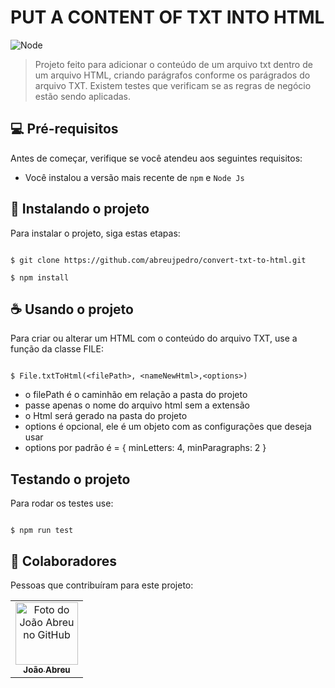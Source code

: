 # PUT A CONTENT OF TXT INTO HTML


![Node](https://camo.githubusercontent.com/7d7b100e379663ee40a20989e6c61737e6396c1dafc3a7c6d2ada8d4447eb0e4/68747470733a2f2f696d672e736869656c64732e696f2f62616467652f6e6f64652e6a732d3644413535463f7374796c653d666f722d7468652d6261646765266c6f676f3d6e6f64652e6a73266c6f676f436f6c6f723d7768697465)



> Projeto feito para adicionar o conteúdo de um arquivo txt dentro de um arquivo HTML, criando parágrafos conforme os parágrados do arquivo TXT.
> Existem testes que verificam se as regras de negócio estão sendo aplicadas.


## 💻 Pré-requisitos

Antes de começar, verifique se você atendeu aos seguintes requisitos:
* Você instalou a versão mais recente de `npm` e `Node Js`

## 🚀 Instalando o projeto

Para instalar o projeto, siga estas etapas:

```

$ git clone https://github.com/abreujpedro/convert-txt-to-html.git

$ npm install

```

## ☕ Usando o projeto

Para criar ou alterar um HTML com o conteúdo do arquivo TXT, use a função da classe FILE:

```

$ File.txtToHtml(<filePath>, <nameNewHtml>,<options>)

```

* o filePath é o caminhão em relação a pasta do projeto
* passe apenas o nome do arquivo html sem a extensão 
* o Html será gerado na pasta do projeto
* options é opcional, ele é um objeto com as configurações que deseja usar
* options por padrão é = { minLetters: 4, minParagraphs: 2 }


## Testando o projeto

Para rodar os testes use:

```

$ npm run test

```


## 🤝 Colaboradores

Pessoas que contribuíram para este projeto:

<table>
  <tr>
    <td align="center">
      <a href="#">
        <img src="https://avatars.githubusercontent.com/u/78066198?v=4" width="100px;" alt="Foto do João Abreu no GitHub"/><br>
        <sub>
          <b>João Abreu</b>
        </sub>
      </a>
    </td>
</table>

